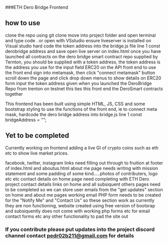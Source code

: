 ###ETH Dero Bridge Frontend

## how to use

clone the repo using git clone
move into project folder and open terminal and type code . 
or open with VSstudio 
ensure liveserver is installed on Visual studio
hard code the token address into the bridge.js file line 1 const derobridge address and save
open live server on index.html
once you have launched all contracts on the dero bridge smart contract repo supplied by Ternton, you should be supplied with a token address, the token address is the address you use for the input field ERC20 on the API front end
to use the front end sign into metamask, then click "connect metamask" button
scroll down the page and click drop down menus to show details
on ERC20 form input the token address given when you launched the DeroBridge Repo from trenton on testnet
this ties this front end the DeroSmart contracts together 


This frontend has been built using simple HTML, JS, CSS and some bootstrap styling
to use the functions of the front end, ie to connect meta mask,
hardcode the dero bridge address into bridge.js line 1 const bridgeAddress = "";

## Yet to be completed

Currently working on frontend adding a live GI of crypto coins such as eth etc to show live market prices.

facebook, twitter, instagram links need filling out through to fruition at footer of index.html and aboutus.html
about me page needs writing with mission statement and some padding of some kind.....photos of contributers, logo etc etc
contact details on home page need completing with ETH Dero project contact details
links on home and all subsiquent others pages need to be completed so we can store user emails from the "get updates" section on home and about me pages
working email PHP form needs to be created for the "Notify Me" and "Contact Us" so these section work as currently they are non functioning, website created using free version of bootsrap and subsiquently does not come with working php forms etc for email contact forms etc
any other functionality to pad the site out

### If you contribute please put updates into the project discord channel contact pedr02b211@gmail.com for details




